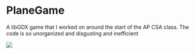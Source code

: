 # PlaneGame

A libGDX game that I worked on around the start of the AP CSA class. The code is so unorganized and disgusting and inefficient

![](https://github.com/RaymondG89NYC/PlaneGame/blob/master/assets/PlaneGameGIF.gif)
